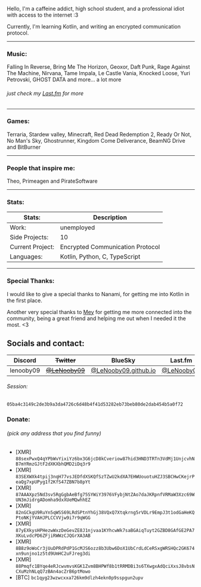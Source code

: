 
Hello,
I'm a caffeine addict, high school student, and a professional idiot with access to the internet :3

Currently, I'm learning Kotlin, and writing an encrypted communication protocol.

---

### Music:
Falling In Reverse, Bring Me The Horizon, Geoxor, Daft Punk,
Rage Against The Machine, Nirvana, Tame Impala, Le Castle Vania,
Knocked Loose, Yuri Petrovski, GHOST DATA and more... a lot more

###### just check my [Last.fm](https://www.last.fm/user/lenooby09) for more

---

### Games:
Terraria, Stardew valley, Minecraft, Red Dead Redemption 2,
Ready Or Not, No Man's Sky, Ghostrunner, Kingdom Come Deliverance,
BeamNG Drive and BitBurner

---

### People that inspire me:
Theo, Primeagen and PirateSoftware

---

### Stats:

|Stats:|Description|
|---|---|
|Work:|unemployed|
|Side Projects:|10|
|Current Project:|Encrypted Communication Protocol|
|Languages:|Kotlin, Python, C, TypeScript|

---

### Special Thanks:
I would like to give a special thanks to Nanami,
for getting me into Kotlin in the first place.


Another very special thanks to [Mey](https://lizainslie.dev) for getting me more connected into the community,
being a great friend and helping me out when I needed it the most. <3

## Socials and contact:

|Discord|~~Twitter~~|BlueSky|Last.fm|Anilist|
|--|--|--|--|--|
|lenooby09|[~~@LeNooby09~~](https://twitter.com/lenooby09)|[@LeNooby09.github.io](https://bsky.app/profile/lenooby09.github.io)|[@LeNooby09](https://www.last.fm/user/lenooby09)|[@LeNooby09](https://anilist.co/user/LeNooby09/)|

###### Session:
`05ba4c3149c2de3b9a3da4726c6d48b4f41d53282eb73beb80de2dab454b5a0f72`

### Donate:
###### (pick any address that you find funny)
- [XMR] `88sexPwxQ4qYPbWvYixiYz6bx3G6jcD8kCveriow87hid3HND3TRTn3VdMj1UnjcvhNB7mYRmzGJtF2dXKXbhQMD2iDq3r9`
- [XMR] `83SEXWXk4tpij3nqH77vsJEDfdXSKQfSzTZwU2kdXA7EHWUouotuHZJ3SBCHwCKejrPeaQg7xpUPyg1f2KfS47ZBN7b8pYt`
- [XMR] `87AAAXpz5Nd3sv5RgGgbAeBfg75SYWiY3976VFybjNtZAo7daJKRpnfVRMaW3Xzc69WUN3mJidrgADomha9dxXUeMQwhhEZ`
- [XMR] `82nGCkgU9RuYn5qWSS69LRdSPtnYhGj38VQxQ7Xtqkrng5rVDLr9EmpJ3t1odGaHeKQPtoNKjYVAHJPLCCVVjw9i7r9qWGG`
- [XMR] `87yEXkysHPHezwWxzDeGevZE8J1njvaa1KYhcwWk7saBGAiqTuyt2GZBD8GAfGE2PA7XKuLvdcPD6ZFjiRWWzCJQGrXA3AB`
- [XMR] `8B8z9oWoCr3jUuDPRdPdP1GcMJS6ozz8b3Ubw6DoX1UbCrdLdCeRSxgWRSHQc2GK674xn9unjno1z5td9UmHC2uFJreg3di`
- [XMR] `88Pmqfc1BYqe4eRJcwvmvsKGK1Zvm8BHPWf8b1tRRMDBi3s6TXwgxAdQciXxsJ8vbsNCXuMzhNLqQ7zBAn4acZrB6ptMowo`
- [BTC] `bc1qyg23wzwcxxa726km9dlzh4ekn0p9sspgun2upv`